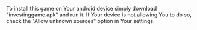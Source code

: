 To install this game on Your android device simply download "investinggame.apk" and run it.
If Your device is not allowing You to do so, check the "Allow unknown sources" option in Your settings.